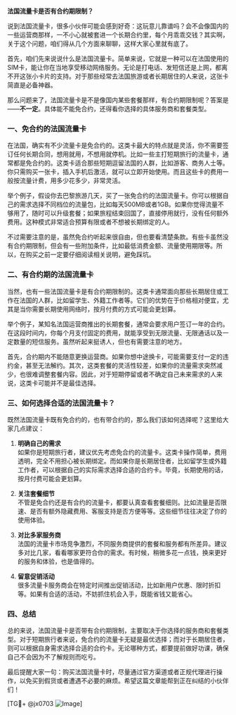 **法国流量卡是否有合约期限制？**

说到法国流量卡，很多小伙伴可能会感到好奇：这玩意儿靠谱吗？会不会像国内的一些运营商那样，一不小心就被套进一个长期合约里，每个月乖乖交钱？其实啊，关于这个问题，咱们得从几个方面来聊聊，这样大家心里就有底了。

首先，咱们先来说说什么是法国流量卡。简单来说，它就是一种可以在法国使用的SIM卡，能让你在当地享受移动网络服务。无论是打电话、发短信还是上网，都离不开这张小卡片的支持。对于那些经常去法国旅游或者长期居住的人来说，这张卡简直是必备神器。

那么问题来了，法国流量卡是不是像国内某些套餐那样，有合约期限制呢？答案是——**不一定**。具体能不能免合约，还得看你选择的具体服务商和套餐类型。

### 一、免合约的法国流量卡

在法国，确实有不少流量卡是免合约的。这类卡最大的特点就是灵活，你不需要签订任何长期合同，想用就用，不想用就停机。比如一些主打短期旅行的流量卡，通常都是免合约的。这类卡适合那些短期逗留法国的人群，比如游客、商务人士等。你只需购买一张卡，插入手机后激活，就可以立即开始使用。而且这些卡的费用一般按流量计费，用多少花多少，非常灵活。

举个例子，假设你去巴黎旅游几天，买了一张免合约的法国流量卡。你可以根据自己的需求选择不同档位的流量包，比如每天500MB或者1GB。如果你觉得流量不够用了，随时可以升级套餐；如果旅程结束回国了，直接停用就行，没有任何额外费用。这种模式非常适合预算有限或者不想被长期绑定的人。

不过需要注意的是，虽然免合约听起来很自由，但也要看清楚条款。有些卡虽然没有合约期限制，但会有一些附加条件，比如最低消费金额、流量使用期限等。所以，在购买之前一定要仔细阅读相关说明，避免踩坑。

### 二、有合约期的法国流量卡

当然，也有一些法国流量卡是有合约期限制的。这类卡通常面向那些长期居住或工作在法国的人群，比如留学生、外籍工作者等。它们的优势在于价格相对便宜，尤其是当你需要长期使用网络时，按月付费的方式可能会更划算。

举个例子，某知名法国运营商推出的长期套餐，通常会要求用户签订一年的合约。在这段时间内，你每个月支付固定的费用，就能享受到无限流量、无限通话以及一定数量的短信服务。虽然听起来挺诱人，但也有需要注意的地方。

首先，合约期内不能随意更换运营商。如果你想中途换卡，可能需要支付一定的违约金，甚至无法解约。其次，这类套餐的灵活性较差，如果你的流量需求突然减少，也很难调整套餐内容。因此，对于短期停留或者不确定自己未来需求的人来说，这类卡可能并不是最佳选择。

### 三、如何选择合适的法国流量卡？

既然法国流量卡既有免合约的，也有带合约的，那么我们该如何选择呢？这里给大家几点建议：

1. **明确自己的需求**  
   如果你是短期旅行者，建议优先考虑免合约的流量卡。这类卡操作简单，费用透明，完全不用担心被长期绑定。而如果你是长期居住者，比如留学生或外籍工作者，可以根据自己的实际需求选择合适的合约卡。毕竟，长期使用的话，按月付费可能会更划算。

2. **关注套餐细节**  
   不管是免合约还是有合约的流量卡，都要认真查看套餐细则。比如流量是否限速、是否有额外隐藏费用、客服支持是否方便等等。这些细节往往决定了你的使用体验。

3. **对比多家服务商**  
   法国的流量卡市场竞争激烈，不同服务商提供的套餐和服务都有所差异。建议多对比几家，看看哪家更符合你的需求。有时候，稍微多花一点钱，换来更好的服务和体验，也是值得的。

4. **留意促销活动**  
   很多流量卡服务商会在特定时间推出促销活动，比如新用户优惠、限时折扣等。如果有合适的活动，不妨抓住机会入手，既能省钱又能省心。

### 四、总结

总的来说，法国流量卡是否带有合约期限制，主要取决于你选择的服务商和套餐类型。对于短期旅行者来说，免合约的流量卡无疑是最优选择；而对于长期居住者，则可以根据自身需求选择合适的合约卡。无论哪种方式，都要提前做好功课，确保自己不会因为不了解规则而吃亏。

最后提醒大家一句：购买法国流量卡时，尽量通过官方渠道或者正规代理进行操作，以免买到假货或者遭遇不必要的麻烦。希望这篇文章能帮到正在纠结的小伙伴们！

[TG💪+ @jx0703 ![Image](https://github.com/user-attachments/assets/dbca1d08-cadb-493c-b0ec-ad6f7a83f270)]